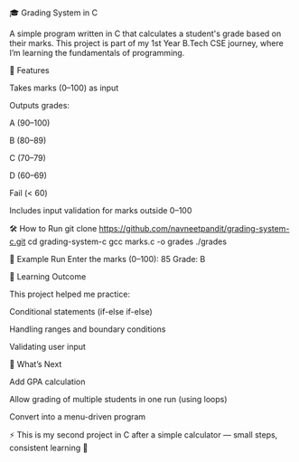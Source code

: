 🎓 Grading System in C

A simple program written in C that calculates a student's grade based on their marks.
This project is part of my 1st Year B.Tech CSE journey, where I’m learning the fundamentals of programming.

🚀 Features

Takes marks (0–100) as input

Outputs grades:

A (90–100)

B (80–89)

C (70–79)

D (60–69)

Fail (< 60)

Includes input validation for marks outside 0–100

🛠️ How to Run
git clone https://github.com/navneetpandit/grading-system-c.git
cd grading-system-c
gcc marks.c -o grades
./grades

📌 Example Run
Enter the marks (0–100): 85
Grade: B

🎯 Learning Outcome

This project helped me practice:

Conditional statements (if-else if-else)

Handling ranges and boundary conditions

Validating user input

🔮 What’s Next

Add GPA calculation

Allow grading of multiple students in one run (using loops)

Convert into a menu-driven program

⚡ This is my second project in C after a simple calculator — small steps, consistent learning 🚀
